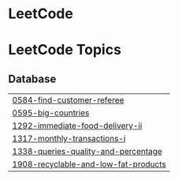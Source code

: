 # LeetCode
<!---LeetCode Topics Start-->
# LeetCode Topics
## Database
|  |
| ------- |
| [0584-find-customer-referee](https://github.com/priyeshgautam/LeetCode/tree/master/0584-find-customer-referee) |
| [0595-big-countries](https://github.com/priyeshgautam/LeetCode/tree/master/0595-big-countries) |
| [1292-immediate-food-delivery-ii](https://github.com/priyeshgautam/LeetCode/tree/master/1292-immediate-food-delivery-ii) |
| [1317-monthly-transactions-i](https://github.com/priyeshgautam/LeetCode/tree/master/1317-monthly-transactions-i) |
| [1338-queries-quality-and-percentage](https://github.com/priyeshgautam/LeetCode/tree/master/1338-queries-quality-and-percentage) |
| [1908-recyclable-and-low-fat-products](https://github.com/priyeshgautam/LeetCode/tree/master/1908-recyclable-and-low-fat-products) |
<!---LeetCode Topics End-->